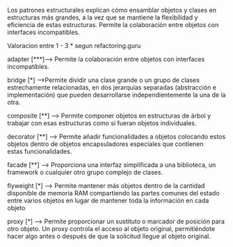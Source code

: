 Los patrones estructurales explican cómo ensamblar objetos y clases en estructuras más grandes,
a la vez que se mantiene la flexibilidad y eficiencia de estas estructuras. Permite la colaboración 
entre objetos con interfaces incompatibles.



 Valoracion entre 1 - 3 * segun refactoring.guru


adapter [***]--> Permite la colaboración entre objetos con interfaces incompatibles.


bridge [*] -->Permite dividir una clase grande o un grupo de clases estrechamente relacionadas, en dos jerarquías separadas (abstracción e       
              implementación) que pueden desarrollarse independientemente la una de la otra.


composite [**] --> Permite componer objetos en estructuras de árbol y trabajar con esas estructuras como si fueran objetos individuales.


decorator [**] --> Permite añadir funcionalidades a objetos colocando estos objetos dentro de objetos encapsuladores especiales que contienen   
                    estas funcionalidades.



facade [**] --> Proporciona una interfaz simplificada a una biblioteca, un framework o cualquier otro grupo complejo de clases.



flyweight [*] --> Permite mantener más objetos dentro de la cantidad disponible de memoria RAM compartiendo las partes comunes del estado entre 
                  varios objetos en lugar de mantener toda la información en cada objeto



proxy [*]    --> Permite proporcionar un sustituto o marcador de posición para otro objeto. Un proxy controla el acceso al objeto original, 
                  permitiéndote hacer algo antes o después de que la solicitud llegue al objeto original.